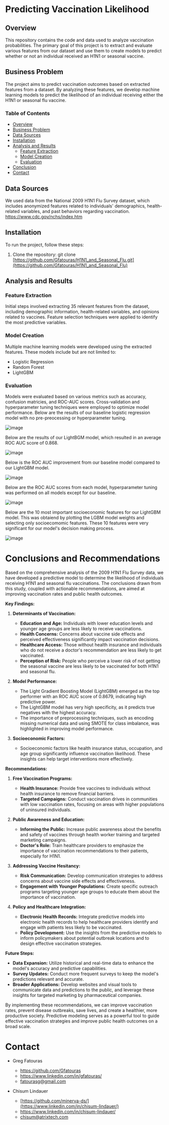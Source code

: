 # Predicting Vaccination Likelihood

## Overview

This repository contains the code and data used to analyze vaccination probabilities. The primary goal of this project is to extract and evaluate various features from our dataset and use them to create models to predict whether or not an individual received an H1N1 or seasonal vaccine.

## Business Problem

The project aims to predict vaccination outcomes based on extracted features from a dataset. By analyzing these features, we develop machine learning models to predict the likelihood of an individual receiving either the H1N1 or seasonal flu vaccine.

### Table of Contents

- [Overview](#overview)
- [Business Problem](#business-problem)
- [Data Sources](#data-sources)
- [Installation](#installation)
- [Analysis and Results](#analysis-and-results)
  - [Feature Extraction](#feature-extraction)
  - [Model Creation](#model-creation)
  - [Evaluation](#evaluation)
- [Conclusion](#conclusions-and-recommendations)
- [Contact](#contact)

## Data Sources

We used data from the National 2009 H1N1 Flu Survey dataset, which includes anonymized features related to individuals' demographics, health-related variables, and past behaviors regarding vaccination. https://www.cdc.gov/nchs/index.htm

## Installation

To run the project, follow these steps:

1. Clone the repository: git clone [https://github.com/Gfatouras/H1N1_and_Seasonal_Flu.git](https://github.com/Gfatouras/H1N1_and_Seasonal_Flu)
   
## Analysis and Results

### Feature Extraction

Initial steps involved extracting 35 relevant features from the dataset, including demographic information, health-related variables, and opinions related to vaccines. Feature selection techniques were applied to identify the most predictive variables.

### Model Creation

Multiple machine learning models were developed using the extracted features. These models include but are not limited to:
- Logistic Regression
- Random Forest
- LightGBM
### Evaluation

Models were evaluated based on various metrics such as accuracy, confusion matricies, and ROC-AUC scores. Cross-validation and hyperparameter tuning techniques were employed to optimize model performance. 
Below are the results of our baseline logistic regression model with no pre-preocessing or hyperparameter tuning.

![image](https://github.com/Gfatouras/Phase3/assets/165408353/fe1c998b-b7da-4c04-8abc-afcb1b3d710a)



Below are the results of our LightBGM model, which resulted in an average ROC AUC score of 0.868.

![image](https://github.com/user-attachments/assets/7121e13a-8b15-4542-8b03-7dfc1e14fe17)

Below is the ROC AUC improvement from our baseline model compared to our LightGBM model.

![image](https://github.com/user-attachments/assets/337757be-25f8-45f1-bbe0-650160060063)


Below are the ROC AUC scores from each model, hyperparameter tuning was performed on all models except for our baseline. 

![image](https://github.com/user-attachments/assets/4945fd40-5cc2-498a-afe4-15fa5eb15951)

Below are the 10 most important socioeconomic features for our LightGBM model. This was obtaiend by plotting the LGBM model weights and selecting only socioecomomic features. These 10 features were very significant for our model's decision making process.

![image](https://github.com/user-attachments/assets/9c7234c1-794c-4113-8fe9-31e0550edda5)



# Conclusions and Recommendations

Based on the comprehensive analysis of the 2009 H1N1 Flu Survey data, we have developed a predictive model to determine the likelihood of individuals receiving H1N1 and seasonal flu vaccinations. The conclusions drawn from this study, coupled with actionable recommendations, are aimed at improving vaccination rates and public health outcomes.

**Key Findings:**

1. **Determinants of Vaccination:**
   - **Education and Age:** Individuals with lower education levels and younger age groups are less likely to receive vaccinations.
   - **Health Concerns:** Concerns about vaccine side effects and perceived effectiveness significantly impact vaccination decisions.
   - **Healthcare Access:** Those without health insurance and individuals who do not receive a doctor's recommendation are less likely to get vaccinated.
   - **Perception of Risk:** People who perceive a lower risk of not getting the seasonal vaccine are less likely to be vaccinated for both H1N1 and seasonal flu.

2. **Model Performance:**
   - The Light Gradient Boosting Model (LightGBM) emerged as the top performer with an ROC AUC score of 0.8679, indicating high predictive power.
   - The LightGBM model has very high specificity, as it predicts true negatives with the highest accuracy.
   - The importance of preprocessing techniques, such as encoding missing numerical data and using SMOTE for class imbalance, was highlighted in improving model performance.

3. **Socioeconomic Factors:**
   - Socioeconomic factors like health insurance status, occupation, and age group significantly influence vaccination likelihood. These insights can help target interventions more effectively.

**Recommendations:**

1. **Free Vaccination Programs:**
   - **Health Insurance:** Provide free vaccines to individuals without health insurance to remove financial barriers.
   - **Targeted Campaigns:** Conduct vaccination drives in communities with low vaccination rates, focusing on areas with higher populations of uninsured individuals.

2. **Public Awareness and Education:**
   - **Informing the Public:** Increase public awareness about the benefits and safety of vaccines through health worker training and targeted marketing campaigns.
   - **Doctor's Role:** Train healthcare providers to emphasize the importance of vaccination recommendations to their patients, especially for H1N1.

3. **Addressing Vaccine Hesitancy:**
   - **Risk Communication:** Develop communication strategies to address concerns about vaccine side effects and effectiveness.
   - **Engagement with Younger Populations:** Create specific outreach programs targeting younger age groups to educate them about the importance of vaccination.

4. **Policy and Healthcare Integration:**
   - **Electronic Health Records:** Integrate predictive models into electronic health records to help healthcare providers identify and engage with patients less likely to be vaccinated.
   - **Policy Development:** Use the insights from the predictive models to inform policymakers about potential outbreak locations and to design effective vaccination strategies.

**Future Steps:**

- **Data Expansion:** Utilize historical and real-time data to enhance the model's accuracy and predictive capabilities.
- **Survey Updates:** Conduct more frequent surveys to keep the model's predictions relevant and accurate.
- **Broader Applications:** Develop websites and visual tools to communicate data and predictions to the public, and leverage these insights for targeted marketing by pharmaceutical companies.

By implementing these recommendations, we can improve vaccination rates, prevent disease outbreaks, save lives, and create a healthier, more productive society. Predictive modeling serves as a powerful tool to guide effective vaccination strategies and improve public health outcomes on a broad scale.

# Contact
- Greg Fatouras
  + https://github.com/Gfatouras
  + https://www.linkedin.com/in/gfatouras/
  + fatourasg@gmail.com

- Chisum Lindauer
  + [https://github.com/minerva-ds/](https://www.linkedin.com/in/chisum-lindauer/)
  + https://www.linkedin.com/in/chisum-lindauer/
  + chisum@atrixtech.com

